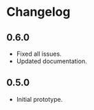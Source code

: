 # Changelog

## 0.6.0
 - Fixed all issues.
 - Updated documentation.

## 0.5.0
 - Initial prototype.
